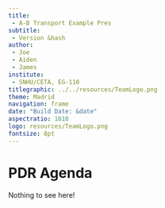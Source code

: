 ```yaml
---
title:
 - A-B Transport Example Pres
subtitle:
 - Version &hash
author:
 - Joe
 - Aiden
 - James
institute:
 - SNHU/CETA, EG-110
titlegraphic: ../../resources/TeamLogo.png
theme: Madrid
navigation: frame
date: "Build Date: &date"
aspectratio: 1610
logo: resources/TeamLogo.png
fontsize: 8pt
---
```



# PDR Agenda

Nothing to see here!
